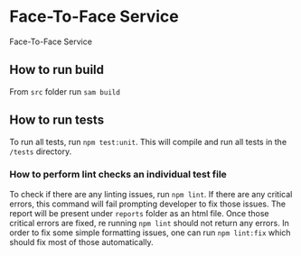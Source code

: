 # Face-To-Face Service

Face-To-Face Service

## How to run build

From `src` folder run `sam build` 

## How to run tests

To run all tests, run `npm test:unit`. This will compile and run all tests in the `/tests` directory.

### How to perform lint checks an individual test file

To check if there are any linting issues, run `npm lint`. If there are any critical errors, this command 
will fail prompting developer to fix those issues. The report will be present under `reports` folder as an
html file. Once those critical errors are fixed, re running `npm lint` should not return any errors.
In order to fix some simple formatting issues, one can run `npm lint:fix` which should fix most of those automatically.
